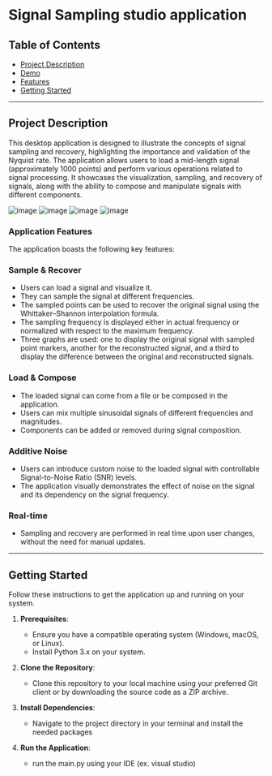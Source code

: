 # Signal Sampling studio application

## Table of Contents
- [Project Description](#project-description)
- [Demo](#Demo)
- [Features](#features)
- [Getting Started](#getting-started)
---

## Project Description
This desktop application is designed to illustrate the concepts of signal sampling and recovery, highlighting the importance and validation of the Nyquist rate. The application allows users to load a mid-length signal (approximately 1000 points) and perform various operations related to signal processing. It showcases the visualization, sampling, and recovery of signals, along with the ability to compose and manipulate signals with different components.

![image](https://github.com/SaraElsaggan/sampling_studio_DSP/assets/105241119/c3de3e5f-a892-4db1-bc91-2319560bd273)
![image](https://github.com/SaraElsaggan/sampling_studio_DSP/assets/105241119/c3877402-576f-48b3-80b4-6c50ab3508a7)
![image](https://github.com/SaraElsaggan/sampling_studio_DSP/assets/105241119/9632174c-9b9c-44f8-b6bb-a1f3f35e0427)
![image](https://github.com/SaraElsaggan/sampling_studio_DSP/assets/105241119/3309ce9c-9651-4cff-9cb7-1513a2f21c1d)



### Application Features
The application boasts the following key features:

### Sample & Recover
- Users can load a signal and visualize it.
- They can sample the signal at different frequencies.
- The sampled points can be used to recover the original signal using the Whittaker–Shannon interpolation formula.
- The sampling frequency is displayed either in actual frequency or normalized with respect to the maximum frequency.
- Three graphs are used: one to display the original signal with sampled point markers, another for the reconstructed signal, and a third to display the difference between the original and reconstructed signals.

### Load & Compose
- The loaded signal can come from a file or be composed in the application.
- Users can mix multiple sinusoidal signals of different frequencies and magnitudes.
- Components can be added or removed during signal composition.

### Additive Noise
- Users can introduce custom noise to the loaded signal with controllable Signal-to-Noise Ratio (SNR) levels.
- The application visually demonstrates the effect of noise on the signal and its dependency on the signal frequency.

### Real-time
- Sampling and recovery are performed in real time upon user changes, without the need for manual updates.

---

## Getting Started
Follow these instructions to get the application up and running on your system.

1. **Prerequisites**: 
   - Ensure you have a compatible operating system (Windows, macOS, or Linux).
   - Install Python 3.x on your system.

2. **Clone the Repository**:
   - Clone this repository to your local machine using your preferred Git client or by downloading the source code as a ZIP archive.

3. **Install Dependencies**:
   - Navigate to the project directory in your terminal and install the needed packages

4. **Run the Application**:
   - run the main.py using your IDE (ex. visual studio)




